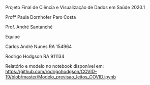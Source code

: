 Projeto Final de Ciência e Visualização de Dados em Saúde 2020.1

Profª Paula Dornhofer Paro Costa

Prof. André Santanché

Equipe

Carlos André Nunes RA 154964

Rodrigo Hodgson RA 911134

Relatório e modelo no notebook disponível em: https://github.com/rodrigohodgson/COVID-19/blob/master/Modelo_previsao_leitos_COVID.ipynb
